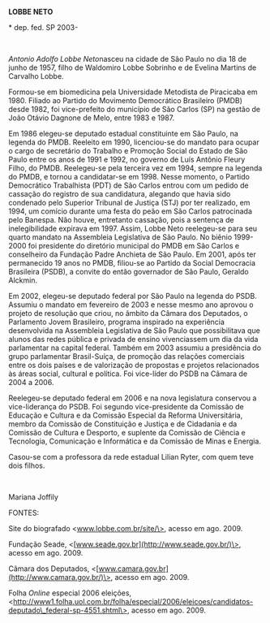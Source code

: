**LOBBE NETO**

\* dep. fed. SP 2003-

 

*Antonio Adolfo Lobbe Neto*nasceu na cidade de São Paulo no dia 18 de
junho de 1957, filho de Waldomiro Lobbe Sobrinho e de Evelina Martins de
Carvalho Lobbe.

Formou-se em biomedicina pela Universidade Metodista de Piracicaba em
1980. Filiado ao Partido do Movimento Democrático Brasileiro (PMDB)
desde 1982, foi vice-prefeito do município de São Carlos (SP) na gestão
de João Otávio Dagnone de Melo, entre 1983 e 1987.

Em 1986 elegeu-se deputado estadual constituinte em São Paulo, na
legenda do PMDB. Reeleito em 1990, licenciou-se do mandato para ocupar o
cargo de secretário do Trabalho e Promoção Social do Estado de São Paulo
entre os anos de 1991 e 1992, no governo de Luís Antônio Fleury Filho,
do PMDB. Reelegeu-se pela terceira vez em 1994, sempre na legenda do
PMDB, e tornou a candidatar-se em 1998. Nesse momento, o Partido
Democrático Trabalhista (PDT) de São Carlos entrou com um pedido de
cassação do registro de sua candidatura, alegando que havia sido
condenado pelo Superior Tribunal de Justiça (STJ) por ter realizado, em
1994, um comício durante uma festa do peão em São Carlos patrocinada
pelo Banespa. Não houve, entretanto cassação, pois a sentença de
inelegibilidade expirava em 1997. Assim, Lobbe Neto reelegeu-se para seu
quarto mandato na Assembleia Legislativa de São Paulo. No biênio
1999-2000 foi presidente do diretório municipal do PMDB em São Carlos e
conselheiro da Fundação Padre Anchieta de São Paulo. Em 2001, após ter
permanecido 19 anos no PMDB, filiou-se ao Partido da Social Democracia
Brasileira (PSDB), a convite do então governador de São Paulo, Geraldo
Alckmin.

Em 2002, elegeu-se deputado federal por São Paulo na legenda do PSDB.
Assumiu o mandato em fevereiro de 2003 e nesse mesmo ano aprovou o
projeto de resolução que criou, no âmbito da Câmara dos Deputados, o
Parlamento Jovem Brasileiro, programa inspirado na experiência
desenvolvida na Assembleia Legislativa de São Paulo que possibilitava
que alunos das redes pública e privada de ensino vivenciassem um dia da
vida parlamentar na capital federal. Também em 2003 assumiu a
presidência do grupo parlamentar Brasil-Suíça, de promoção das relações
comerciais entre os dois países e de valorização de propostas e projetos
relacionados às áreas social, cultural e política. Foi vice-líder do
PSDB na Câmara de 2004 a 2006.

Reelegeu-se deputado federal em 2006 e na nova legislatura conservou a
vice-liderança do PSDB. Foi segundo vice-presidente da Comissão de
Educação e Cultura e da Comissão Especial da Reforma Universitária,
membro da Comissão de Constituição e Justiça e de Cidadania e da
Comissão de Cultura e Desporto, e suplente da Comissão de Ciência e
Tecnologia, Comunicação e Informática e da Comissão de Minas e Energia.

Casou-se com a professora da rede estadual Lilian Ryter, com quem teve
dois filhos.

 

Mariana Joffily

FONTES:

Site do biografado \<www.lobbe.com.br/site/\>, acesso em ago. 2009.

Fundação Seade, \<[www.seade.gov.br](http://www.seade.gov.br/)\>, acesso
em ago. 2009.

Câmara dos Deputados,
\<[www.camara.gov.br](http://www.camara.gov.br/)\>, acesso em ago. 2009.

Folha *Online* especial 2006 eleições,
\<http://www1.folha.uol.com.br/folha/especial/2006/eleicoes/candidatos-deputado\_federal-sp-4551.shtml\>,
acesso em ago. 2009.

 
